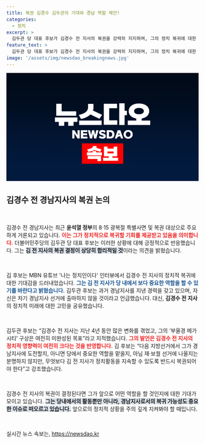 ```yaml
---
title: 복권 김경수 김두관의 기대와 경남 역할 제안!
categories:
  - 정치
excerpt: >
  김두관 당 대표 후보가 김경수 전 지사의 복권을 강력히 지지하며, 그의 정치 복귀에 대한 기대감을 표했습니다. 김 전 지사가 향후 어떤 역할을 할지에 대한 관심이 집중되고 있습니다!
feature_text: >
  김두관 당 대표 후보가 김경수 전 지사의 복권을 강력히 지지하며, 그의 정치 복귀에 대한 기대감을 표했습니다. 김 전 지사가 향후 어떤 역할을 할지에 대한 관심이 집중되고 있습니다!
image: '/assets/img/newsdao_breakingnews.jpg'
---
```


<p><img src="/assets/img/newsdao_breakingnews.jpg" alt="ranknews 속보" /></p>

<h2 data-ke-size="size26">김경수 전 경남지사의 복권 논의</h2>

<p data-ke-size="size16">&nbsp;</p>

<p>김경수 전 경남지사는 최근 <b>윤석열 정부</b>의 8·15 광복절 특별사면 및 복권 대상으로 주요하게 거론되고 있습니다. <b><span style="color: #ee2323;">이는 그가 정치적으로 복귀할 기회를 제공받고 있음을 의미합니다.</span></b> 더불어민주당의 김두관 당 대표 후보는 이러한 상황에 대해 긍정적으로 반응했습니다. 그는 <b><span style="background-color: #21538527;">김 전 지사의 복권 결정이 상당히 합리적일 것</span></b>이라는 의견을 밝혔습니다.</p>

<p data-ke-size="size16">&nbsp;</p>

<p>김 후보는 MBN 유튜브 '나는 정치인이다' 인터뷰에서 김경수 전 지사의 정치적 복귀에 대한 기대감을 드러내었습니다. <b><span style="color: #1a5490;">그는 김 전 지사가 당 내에서 보다 중요한 역할을 할 수 있기를 바란다고 밝혔습니다.</span></b> 김두관 후보는 과거 경남지사를 지낸 경력을 갖고 있으며, 자신은 차기 경남지사 선거에 출마하지 않을 것이라고 언급했습니다. 대신, <b>김경수 전 지사</b>의 정치적 미래에 대한 고민을 공유했습니다.</p>

<p data-ke-size="size16">&nbsp;</p>

<p>김두관 후보는 “김경수 전 지사는 지난 4년 동안 많은 변화를 겪었고, 그의 ‘부울경 메가시티’ 구상은 여전히 미완성된 목표”라고 지적했습니다. <b><span style="color: #ee2323;">그의 발언은 김경수 전 지사의 정치적 영향력이 여전히 크다는 것을 반영합니다.</span></b> 김 후보는 “다음 지방선거에서 그가 경남지사에 도전할지, 아니면 당에서 중요한 역할을 맡을지, 아님 재·보궐 선거에 나올지는 분명하지 않지만, 무엇보다 김 전 지사가 정치활동을 지속할 수 있도록 반드시 복권되어야 한다”고 강조했습니다.</p>

<p data-ke-size="size16">&nbsp;</p>

<p>김경수 전 지사의 복권이 결정된다면 그가 앞으로 어떤 역할을 할 것인지에 대한 기대가 모이고 있습니다. <b><span style="background-color: #21538527;">그는 당내에서의 활동뿐만 아니라, 경남지사로서의 복귀 가능성도 중요한 이슈로 떠오르고 있습니다.</span></b> 앞으로의 정치적 상황을 주의 깊게 지켜봐야 할 때입니다. </p>

<p data-ke-size="size16">&nbsp;</p>
실시간 뉴스 속보는, <a href="https://newsdao.kr" rel="dofollow">https://newsdao.kr</a>


